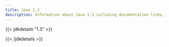 ```yaml
---
title: Java 1.3
description: Information about Java 1.3 including documentation links, new APIs, added features and download options.
---
```


{{< jdkdetails "1.3" >}}

{{< /jdkdetails >}}
